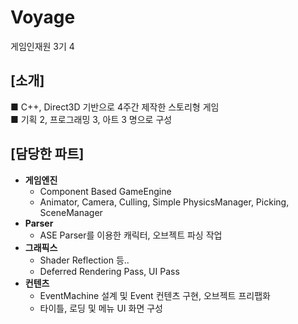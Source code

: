 # Voyage
게임인재원 3기 4

## [소개]
■ C++, Direct3D 기반으로 4주간 제작한 스토리형 게임<br/> 
■ 기획 2, 프로그래밍 3, 아트 3 명으로 구성

## [담당한 파트]
- **게임엔진**
    - Component Based GameEngine
    - Animator, Camera, Culling, Simple PhysicsManager, Picking, SceneManager
- **Parser**
    - ASE Parser를 이용한 캐릭터, 오브젝트 파싱 작업
- **그래픽스**
    - Shader Reflection 등..
    - Deferred Rendering Pass, UI Pass
- **컨텐츠**
    - EventMachine 설계 및 Event 컨텐츠 구현, 오브젝트 프리팹화
    - 타이틀, 로딩 및 메뉴 UI 화면 구성
